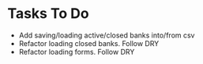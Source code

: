 # Tasks To Do

* Add saving/loading active/closed banks into/from csv
* Refactor loading closed banks. Follow DRY
* Refactor loading forms. Follow DRY
